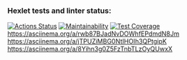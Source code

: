 ### Hexlet tests and linter status:
[![Actions Status](https://github.com/Costard86/java-project-61/workflows/hexlet-check/badge.svg)](https://github.com/Costard86/java-project-61/actions) 
[![Maintainability](https://api.codeclimate.com/v1/badges/c0b6415ad90d0294d6c7/maintainability)](https://codeclimate.com/github/Costard86/java-project-61/maintainability)
[![Test Coverage](https://api.codeclimate.com/v1/badges/c0b6415ad90d0294d6c7/test_coverage)](https://codeclimate.com/github/Costard86/java-project-61/test_coverage)
https://asciinema.org/a/rwb87BJadNvDOWhfEPdmdN8Jm
https://asciinema.org/a/jTPUZiMBG0NtIHOIh3QPtgipK
https://asciinema.org/a/8Yihn3g0Z5FzTnbTLzOyQUwxX


